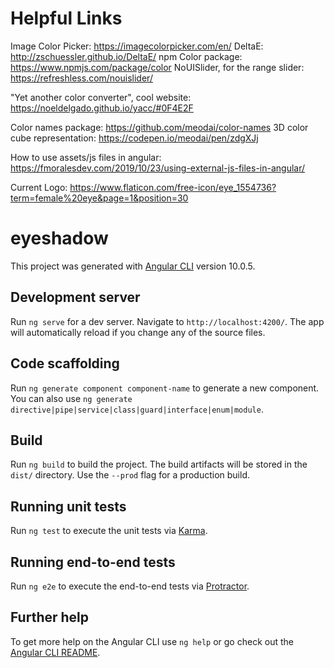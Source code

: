 # Helpful Links

Image Color Picker: https://imagecolorpicker.com/en/
DeltaE: http://zschuessler.github.io/DeltaE/
npm Color package: https://www.npmjs.com/package/color
NoUISlider, for the range slider: https://refreshless.com/nouislider/

"Yet another color converter", cool website: https://noeldelgado.github.io/yacc/#0F4E2F

Color names package: https://github.com/meodai/color-names
3D color cube representation: https://codepen.io/meodai/pen/zdgXJj


How to use assets/js files in angular: https://fmoralesdev.com/2019/10/23/using-external-js-files-in-angular/


Current Logo: https://www.flaticon.com/free-icon/eye_1554736?term=female%20eye&page=1&position=30


# eyeshadow

This project was generated with [Angular CLI](https://github.com/angular/angular-cli) version 10.0.5.

## Development server

Run `ng serve` for a dev server. Navigate to `http://localhost:4200/`. The app will automatically reload if you change any of the source files.

## Code scaffolding

Run `ng generate component component-name` to generate a new component. You can also use `ng generate directive|pipe|service|class|guard|interface|enum|module`.

## Build

Run `ng build` to build the project. The build artifacts will be stored in the `dist/` directory. Use the `--prod` flag for a production build.

## Running unit tests

Run `ng test` to execute the unit tests via [Karma](https://karma-runner.github.io).

## Running end-to-end tests

Run `ng e2e` to execute the end-to-end tests via [Protractor](http://www.protractortest.org/).

## Further help

To get more help on the Angular CLI use `ng help` or go check out the [Angular CLI README](https://github.com/angular/angular-cli/blob/master/README.md).
